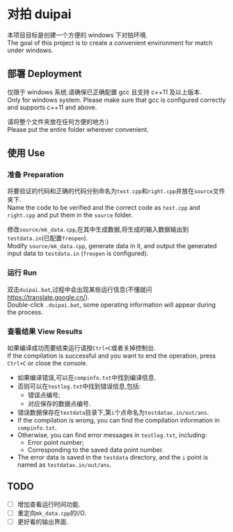# 对拍 duipai

本项目目标是创建一个方便的 windows 下对拍环境.  
The goal of this project is to create a convenient environment for match under windows.

## 部署 Deployment

仅限于 windows 系统.请确保已正确配置 gcc 且支持 c++11 及以上版本.  
Only for windows system. Please make sure that gcc is configured correctly and supports c++11 and above.

请将整个文件夹放在任何方便的地方:)  
Please put the entire folder wherever convenient.

## 使用 Use

### 准备 Preparation

将要验证的代码和正确的代码分别命名为`test.cpp`和`right.cpp`并放在`source`文件夹下.  
Name the code to be verified and the correct code as `test.cpp` and `right.cpp` and put them in the `source` folder.

修改`source/mk_data.cpp`,在其中生成数据,将生成的输入数据输出到`testdata.in`(已配置`freopen`).  
Modify `source/mk_data.cpp`, generate data in it, and output the generated input data to `testdata.in` (`freopen` is configured).

### 运行 Run

双击`duipai.bat`,过程中会出现某些运行信息(不懂就问<https://translate.google.cn/>).  
Double-click `.duipai.bat`, some operating information will appear during the process.

### 查看结果 View Results

如果编译成功而要结束运行请按`Ctrl+C`或者关掉控制台.  
If the compilation is successful and you want to end the operation, press `Ctrl+C` or close the console.

- 如果编译错误,可以在`compinfo.txt`中找到编译信息.
- 否则可以在`testlog.txt`中找到错误信息,包括:
  - 错误点编号;
  - 对应保存的数据点编号.
- 错误数据保存在`testdata`目录下,第`i`个点命名为`testdatax.in/out/ans`.
- If the compilation is wrong, you can find the compilation information in `compinfo.txt`.
- Otherwise, you can find error messages in `testlog.txt`, including:
  - Error point number;
  - Corresponding to the saved data point number.
- The error data is saved in the `testdata` directory, and the `i` point is named as `testdatax.in/out/ans`.

## TODO

- [ ] 增加查看运行时间功能.
- [ ] 重定向`mk_data.cpp`的I/O.
- [ ] 更好看的输出界面.